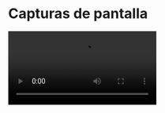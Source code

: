 # Capturas de pantalla
![](https://github.com/larz120/SimulacionPorComputadora-CarlosLara/blob/main/Practica_05/SimulacionLiquido.mp4)
